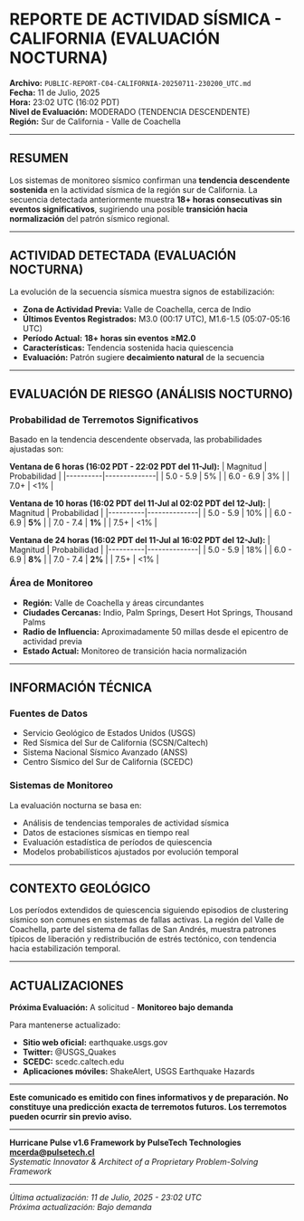 # **REPORTE DE ACTIVIDAD SÍSMICA - CALIFORNIA (EVALUACIÓN NOCTURNA)**

**Archivo:** `PUBLIC-REPORT-C04-CALIFORNIA-20250711-230200_UTC.md`  
**Fecha:** 11 de Julio, 2025  
**Hora:** 23:02 UTC (16:02 PDT)  
**Nivel de Evaluación:** MODERADO (TENDENCIA DESCENDENTE)  
**Región:** Sur de California - Valle de Coachella

---

## **RESUMEN**

Los sistemas de monitoreo sísmico confirman una **tendencia descendente sostenida** en la actividad sísmica de la región sur de California. La secuencia detectada anteriormente muestra **18+ horas consecutivas sin eventos significativos**, sugiriendo una posible **transición hacia normalización** del patrón sísmico regional.

---

## **ACTIVIDAD DETECTADA (EVALUACIÓN NOCTURNA)**

La evolución de la secuencia sísmica muestra signos de estabilización:

- **Zona de Actividad Previa:** Valle de Coachella, cerca de Indio
- **Últimos Eventos Registrados:** M3.0 (00:17 UTC), M1.6-1.5 (05:07-05:16 UTC)
- **Período Actual:** **18+ horas sin eventos ≥M2.0** 
- **Características:** Tendencia sostenida hacia quiescencia
- **Evaluación:** Patrón sugiere **decaimiento natural** de la secuencia

---

## **EVALUACIÓN DE RIESGO (ANÁLISIS NOCTURNO)**

### **Probabilidad de Terremotos Significativos**

Basado en la tendencia descendente observada, las probabilidades ajustadas son:

**Ventana de 6 horas (16:02 PDT - 22:02 PDT del 11-Jul):**
| Magnitud | Probabilidad |
|----------|--------------|
| 5.0 - 5.9 | 5% |
| 6.0 - 6.9 | 3% |
| 7.0+ | <1% |

**Ventana de 10 horas (16:02 PDT del 11-Jul al 02:02 PDT del 12-Jul):**
| Magnitud | Probabilidad |
|----------|--------------|
| 5.0 - 5.9 | 10% |
| 6.0 - 6.9 | **5%** |
| 7.0 - 7.4 | **1%** |
| 7.5+ | <1% |

**Ventana de 24 horas (16:02 PDT del 11-Jul al 16:02 PDT del 12-Jul):**
| Magnitud | Probabilidad |
|----------|--------------|
| 5.0 - 5.9 | 18% |
| 6.0 - 6.9 | **8%** |
| 7.0 - 7.4 | **2%** |
| 7.5+ | <1% |

### **Área de Monitoreo**

- **Región:** Valle de Coachella y áreas circundantes
- **Ciudades Cercanas:** Indio, Palm Springs, Desert Hot Springs, Thousand Palms
- **Radio de Influencia:** Aproximadamente 50 millas desde el epicentro de actividad previa
- **Estado Actual:** Monitoreo de transición hacia normalización

---

## **INFORMACIÓN TÉCNICA**

### **Fuentes de Datos**
- Servicio Geológico de Estados Unidos (USGS)
- Red Sísmica del Sur de California (SCSN/Caltech)
- Sistema Nacional Sísmico Avanzado (ANSS)
- Centro Sísmico del Sur de California (SCEDC)

### **Sistemas de Monitoreo**
La evaluación nocturna se basa en:
- Análisis de tendencias temporales de actividad sísmica
- Datos de estaciones sísmicas en tiempo real
- Evaluación estadística de períodos de quiescencia
- Modelos probabilísticos ajustados por evolución temporal

---

## **CONTEXTO GEOLÓGICO**

Los períodos extendidos de quiescencia siguiendo episodios de clustering sísmico son comunes en sistemas de fallas activas. La región del Valle de Coachella, parte del sistema de fallas de San Andrés, muestra patrones típicos de liberación y redistribución de estrés tectónico, con tendencia hacia estabilización temporal.

---

## **ACTUALIZACIONES**

**Próxima Evaluación:** A solicitud - **Monitoreo bajo demanda**

Para mantenerse actualizado:
- **Sitio web oficial:** earthquake.usgs.gov
- **Twitter:** @USGS_Quakes
- **SCEDC:** scedc.caltech.edu
- **Aplicaciones móviles:** ShakeAlert, USGS Earthquake Hazards

---

**Este comunicado es emitido con fines informativos y de preparación. No constituye una predicción exacta de terremotos futuros. Los terremotos pueden ocurrir sin previo aviso.**

---

**Hurricane Pulse v1.6 Framework by PulseTech Technologies**  
**mcerda@pulsetech.cl**  
*Systematic Innovator & Architect of a Proprietary Problem-Solving Framework*

---

*Última actualización: 11 de Julio, 2025 - 23:02 UTC*  
*Próxima actualización: Bajo demanda*
